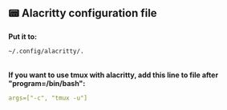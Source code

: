 ## 📟 Alacritty configuration file

<b>Put it to:</b> 

```bash
~/.config/alacritty/.
```

<br />

<b>
If you want to use tmux with alacritty, add this line to file after "program=/bin/bash":
</b>

```yaml
args=["-c", "tmux -u"]
``` 